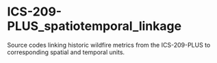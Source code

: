 # ICS-209-PLUS_spatiotemporal_linkage
Source codes linking historic wildfire metrics from the ICS-209-PLUS to corresponding spatial and temporal units. 
